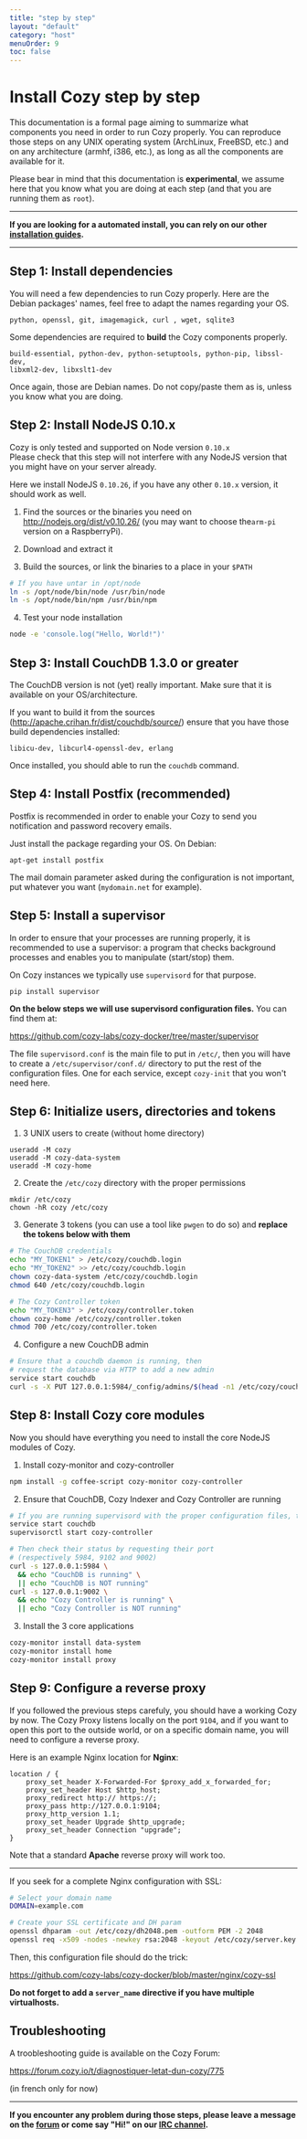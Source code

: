 ```yaml
---
title: "step by step"
layout: "default"
category: "host"
menuOrder: 9
toc: false
---
```


# Install Cozy step by step

This documentation is a formal page aiming to summarize what components you
need in order to run Cozy properly.
You can reproduce those steps on any UNIX operating system (ArchLinux, 
FreeBSD, etc.) and on any architecture (armhf, i386, etc.), as long as all
the components are available for it.

Please bear in mind that this documentation is **experimental**, we assume
here that you know what you are doing at each step (and that you are running
them as `root`).

---

**If you are looking for a automated install, you can rely on our other
[installation guides](index.html).**

---


## Step 1: Install dependencies

You will need a few dependencies to run Cozy properly. Here are the Debian
packages' names, feel free to adapt the names regarding your OS.

```
python, openssl, git, imagemagick, curl , wget, sqlite3
```

Some dependencies are required to **build** the Cozy components properly.

```
build-essential, python-dev, python-setuptools, python-pip, libssl-dev,
libxml2-dev, libxslt1-dev
```

Once again, those are Debian names. Do not copy/paste them as is, unless you
know what you are doing.


## Step 2: Install NodeJS 0.10.x


Cozy is only tested and supported on Node version `0.10.x`    
Please check that this step will not interfere with any NodeJS version that
you might have on your server already.

Here we install NodeJS `0.10.26`, if you have any other `0.10.x` version, it
should work as well.

1. Find the sources or the binaries you need on http://nodejs.org/dist/v0.10.26/
 (you may want to choose the`arm-pi` version on a RaspberryPi).

2. Download and extract it

3. Build the sources, or link the binaries to a place in your `$PATH`
```bash
# If you have untar in /opt/node
ln -s /opt/node/bin/node /usr/bin/node
ln -s /opt/node/bin/npm /usr/bin/npm
```

4. Test your node installation
```bash
node -e 'console.log("Hello, World!")'
```

## Step 3: Install CouchDB 1.3.0 or greater


The CouchDB version is not (yet) really important. Make sure that it is
available on your OS/architecture.

If you want to build it from the sources (http://apache.crihan.fr/dist/couchdb/source/)
ensure that you have those build dependencies installed:

```
libicu-dev, libcurl4-openssl-dev, erlang
```

Once installed, you should able to run the `couchdb` command.


## Step 4: Install Postfix (recommended)

Postfix is recommended in order to enable your Cozy to send you notification
and password recovery emails.

Just install the package regarding your OS. On Debian:
```
apt-get install postfix
```

The mail domain parameter asked during the configuration is not important, put
whatever you want (`mydomain.net` for example).


## Step 5: Install a supervisor

In order to ensure that your processes are running properly, it is recommended
to use a supervisor: a program that checks background processes and enables
you to manipulate (start/stop) them.

On Cozy instances we typically use `supervisord` for that purpose.

```
pip install supervisor
```

**On the below steps we will use supervisord configuration files.**
You can find them at:

https://github.com/cozy-labs/cozy-docker/tree/master/supervisor

The file `supervisord.conf` is the main file to put in `/etc/`, then you will
have to create a `/etc/supervisor/conf.d/` directory to put the rest of the
configuration files. One for each service, except `cozy-init` that you won't
need here.


## Step 6: Initialize users, directories and tokens

1. 3 UNIX users to create (without home directory)
```
useradd -M cozy
useradd -M cozy-data-system
useradd -M cozy-home
```

2. Create the `/etc/cozy` directory with the proper permissions
```
mkdir /etc/cozy
chown -hR cozy /etc/cozy
```

3. Generate 3 tokens (you can use a tool like `pwgen` to do so) and **replace the tokens below with them**
```bash
# The CouchDB credentials
echo "MY_TOKEN1" > /etc/cozy/couchdb.login
echo "MY_TOKEN2" >> /etc/cozy/couchdb.login
chown cozy-data-system /etc/cozy/couchdb.login
chmod 640 /etc/cozy/couchdb.login
```
```bash
# The Cozy Controller token
echo "MY_TOKEN3" > /etc/cozy/controller.token
chown cozy-home /etc/cozy/controller.token
chmod 700 /etc/cozy/controller.token
```

4. Configure a new CouchDB admin
```bash
# Ensure that a couchdb daemon is running, then 
# request the database via HTTP to add a new admin
service start couchdb
curl -s -X PUT 127.0.0.1:5984/_config/admins/$(head -n1 /etc/cozy/couchdb.login) -d "\"$(tail -n1 /etc/cozy/couchdb.login)\""
```


## Step 8: Install Cozy core modules

Now you should have everything you need to install the core NodeJS modules of
Cozy.

1. Install cozy-monitor and cozy-controller
```bash
npm install -g coffee-script cozy-monitor cozy-controller
```

2. Ensure that CouchDB, Cozy Indexer and Cozy Controller are running
```bash
# If you are running supervisord with the proper configuration files, try
service start couchdb
supervisorctl start cozy-controller
```
```bash
# Then check their status by requesting their port
# (respectively 5984, 9102 and 9002)
curl -s 127.0.0.1:5984 \
  && echo "CouchDB is running" \
  || echo "CouchDB is NOT running"
curl -s 127.0.0.1:9002 \
  && echo "Cozy Controller is running" \
  || echo "Cozy Controller is NOT running"
```

3. Install the 3 core applications
```bash
cozy-monitor install data-system
cozy-monitor install home
cozy-monitor install proxy
```


## Step 9: Configure a reverse proxy

If you followed the previous steps carefuly, you should have a working Cozy
by now.
The Cozy Proxy listens locally on the port `9104`, and if you want to open this
port to the outside world, or on a specific domain name, you will need to
configure a reverse proxy.

Here is an example Nginx location for **Nginx**:

```nginx
location / {
    proxy_set_header X-Forwarded-For $proxy_add_x_forwarded_for;
    proxy_set_header Host $http_host;
    proxy_redirect http:// https://;
    proxy_pass http://127.0.0.1:9104;
    proxy_http_version 1.1;
    proxy_set_header Upgrade $http_upgrade;
    proxy_set_header Connection "upgrade";
}
```
Note that a standard **Apache** reverse proxy will work too.

---


If you seek for a complete Nginx configuration with SSL:

```bash
# Select your domain name
DOMAIN=example.com

# Create your SSL certificate and DH param
openssl dhparam -out /etc/cozy/dh2048.pem -outform PEM -2 2048
openssl req -x509 -nodes -newkey rsa:2048 -keyout /etc/cozy/server.key -out /etc/cozy/server.crt -days 3650 -subj "/CN=$DOMAIN"
```

Then, this configuration file should do the trick:

https://github.com/cozy-labs/cozy-docker/blob/master/nginx/cozy-ssl


**Do not forget to add a `server_name` directive if you have multiple virtualhosts.**


## Troubleshooting

A troobleshooting guide is available on the Cozy Forum:

https://forum.cozy.io/t/diagnostiquer-letat-dun-cozy/775

(in french only for now)

---

**If you encounter any problem during those steps, please leave a message on the [forum](https://forum.cozy.io) or come say "Hi!" on our [IRC channel](irc://irc.freenode.net/cozycloud).**
